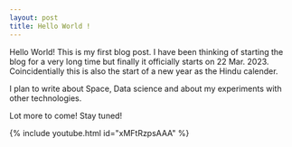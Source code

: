 ```yaml
---
layout: post
title: Hello World !
---
```


Hello World! This is my first blog post. I have been thinking of starting the blog for a very long time but finally it officially starts on 22 Mar. 2023. Coincidentially this is also the start of a new year as the Hindu calender. 

I plan to write about Space, Data science and about my experiments with other technologies. 

Lot more to come! Stay tuned!

{% include youtube.html id="xMFtRzpsAAA" %}
